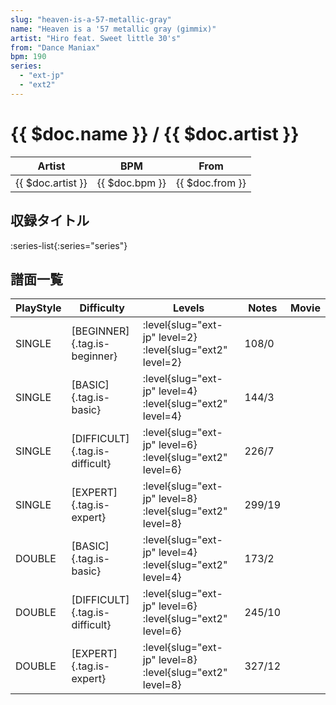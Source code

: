 ```yaml
---
slug: "heaven-is-a-57-metallic-gray"
name: "Heaven is a '57 metallic gray (gimmix)"
artist: "Hiro feat. Sweet little 30's"
from: "Dance Maniax"
bpm: 190
series:
  - "ext-jp"
  - "ext2"
---
```


# {{ $doc.name }} / {{ $doc.artist }}

|Artist|BPM|From|
|------|---|----|
|{{ $doc.artist }}|{{ $doc.bpm }}|{{ $doc.from }}|

## 収録タイトル

:series-list{:series="series"}

## 譜面一覧

|PlayStyle|Difficulty|Levels|Notes|Movie|
|---------|----------|------|-----|-----|
|SINGLE|[BEGINNER]{.tag.is-beginner}|<div class="field is-grouped is-grouped-multiline">:level{slug="ext-jp" level=2} :level{slug="ext2" level=2}</div>|108/0||
|SINGLE|[BASIC]{.tag.is-basic}|<div class="field is-grouped is-grouped-multiline">:level{slug="ext-jp" level=4} :level{slug="ext2" level=4}</div>|144/3||
|SINGLE|[DIFFICULT]{.tag.is-difficult}|<div class="field is-grouped is-grouped-multiline">:level{slug="ext-jp" level=6} :level{slug="ext2" level=6}</div>|226/7||
|SINGLE|[EXPERT]{.tag.is-expert}|<div class="field is-grouped is-grouped-multiline">:level{slug="ext-jp" level=8} :level{slug="ext2" level=8}</div>|299/19||
|DOUBLE|[BASIC]{.tag.is-basic}|<div class="field is-grouped is-grouped-multiline">:level{slug="ext-jp" level=4} :level{slug="ext2" level=4}</div>|173/2||
|DOUBLE|[DIFFICULT]{.tag.is-difficult}|<div class="field is-grouped is-grouped-multiline">:level{slug="ext-jp" level=6} :level{slug="ext2" level=6}</div>|245/10||
|DOUBLE|[EXPERT]{.tag.is-expert}|<div class="field is-grouped is-grouped-multiline">:level{slug="ext-jp" level=8} :level{slug="ext2" level=8}</div>|327/12||

